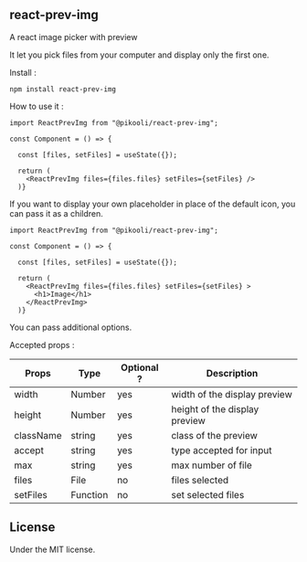 ## react-prev-img

A react image picker with preview

It let you pick files from your computer and display only the first one.

Install :

`npm install react-prev-img`

How to use it :

```
import ReactPrevImg from "@pikooli/react-prev-img";

const Component = () => {

  const [files, setFiles] = useState({});

  return (
    <ReactPrevImg files={files.files} setFiles={setFiles} />
  )}
```

If you want to display your own placeholder in place of the default icon, you can pass it as a children.

```
import ReactPrevImg from "@pikooli/react-prev-img";

const Component = () => {

  const [files, setFiles] = useState({});

  return (
    <ReactPrevImg files={files.files} setFiles={setFiles} >
      <h1>Image</h1>
    </ReactPrevImg>
  )}
```

You can pass additional options.

Accepted props :

| Props     | Type     | Optional ? | Description                   |
| --------- | -------- | ---------- | ----------------------------- |
| width     | Number   | yes        | width of the display preview  |
| height    | Number   | yes        | height of the display preview |
| className | string   | yes        | class of the preview          |
| accept    | string   | yes        | type accepted for input       |
| max       | string   | yes        | max number of file            |
| files     | File     | no         | files selected                |
| setFiles  | Function | no         | set selected files            |

## License

Under the MIT license.
